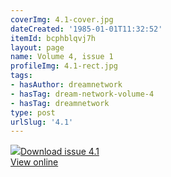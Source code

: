```yaml
---
coverImg: 4.1-cover.jpg
dateCreated: '1985-01-01T11:32:52'
itemId: bcphblqvj7h
layout: page
name: Volume 4, issue 1
profileImg: 4.1-rect.jpg
tags:
- hasAuthor: dreamnetwork
- hasTag: dream-network-volume-4
- hasTag: dreamnetwork
type: post
urlSlug: '4.1'
---
```

<img class="card-journal-img" src="../images/4.1-rect.jpg"/><a href="../files/pdfs/Volume_4/4.1-The-Dream-Network_Volume-4_Issue-1.pdf" download="">Download issue 4.1</a><br><a href="../files/pdfs/Volume_4/4.1-The-Dream-Network_Volume-4_Issue-1.pdf">View online</a>